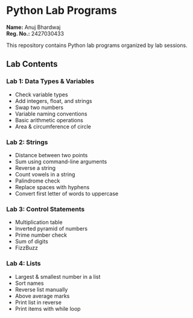 # Python Lab Programs

**Name:** Anuj Bhardwaj  
**Reg. No.:** 2427030433  

This repository contains Python lab programs organized by lab sessions.

## Lab Contents

### Lab 1: Data Types & Variables
- Check variable types
- Add integers, float, and strings
- Swap two numbers
- Variable naming conventions
- Basic arithmetic operations
- Area & circumference of circle

### Lab 2: Strings
- Distance between two points
- Sum using command-line arguments
- Reverse a string
- Count vowels in a string
- Palindrome check
- Replace spaces with hyphens
- Convert first letter of words to uppercase

### Lab 3: Control Statements
- Multiplication table
- Inverted pyramid of numbers
- Prime number check
- Sum of digits
- FizzBuzz

### Lab 4: Lists
- Largest & smallest number in a list
- Sort names
- Reverse list manually
- Above average marks
- Print list in reverse
- Print items with while loop
